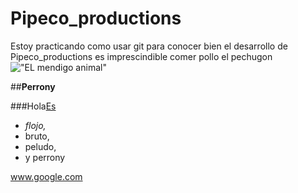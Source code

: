 # Pipeco_productions
Estoy practicando como usar git
para conocer bien el desarrollo de Pipeco_productions es  imprescindible comer pollo el pechugon
!["EL mendigo animal"](http://octodex.github.com/images/octdrey-catburn.jpg)

##**Perrony**
 
###Hola[Es](www.google.com)
 
 * _flojo,_ 
 * bruto, 
 * peludo, 
 * y perrony
 
 
 www.google.com
 
 
